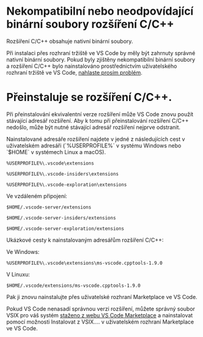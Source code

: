 <html><head></head><body><h1 data-loc-id="incompatible.extension.heading">Nekompatibilní nebo neodpovídající binární soubory rozšíření C/C++</h1>

<p data-loc-id="incompat.extension.text1">Rozšíření C/C++ obsahuje nativní binární soubory.</p>

<p data-loc-id="incompat.extension.text2">Při instalaci přes rozhraní tržiště ve VS Code by měly být zahrnuty správné nativní binární soubory.  Pokud byly zjištěny nekompatibilní binární soubory a rozšíření C/C++ bylo nainstalováno prostřednictvím uživatelského rozhraní tržiště ve VS Code, <a href="https://github.com/microsoft/vscode/issues/new?assignees=&amp;labels=&amp;template=bug_report.md" data-loc-id="bug.report.link.title">nahlaste prosím problém</a>.</p>

<h1 data-loc-id="reinstalling.extension.heading">Přeinstaluje se rozšíření C/C++.</h1>

<p data-loc-id="reinstall.extension.text1">Při přeinstalování ekvivalentní verze rozšíření může VS Code znovu použít stávající adresář rozšíření. Aby k tomu při přeinstalování rozšíření C/C++ nedošlo, může být nutné stávající adresář rozšíření nejprve odstranit.</p>

<p data-loc-id="reinstall.extension.text2">Nainstalované adresáře rozšíření najdete v jedné z následujících cest v uživatelském adresáři (`%USERPROFILE%` v systému Windows nebo `$HOME` v systémech Linux a macOS).</p>

<pre><code class="lang-bash">%USERPROFILE%\.vscode\extensions</code></pre>
<pre><code class="lang-bash">%USERPROFILE%\.vscode-insiders\extensions</code></pre>
<pre><code class="lang-bash">%USERPROFILE%\.vscode-exploration\extensions</code></pre>

<p data-loc-id="reinstall.extension.text3">Ve vzdáleném připojení:</p>
<pre><code class="lang-bash">$HOME/.vscode-server/extensions</code></pre>
<pre><code class="lang-bash">$HOME/.vscode-server-insiders/extensions</code></pre>
<pre><code class="lang-bash">$HOME/.vscode-server-exploration/extensions</code></pre>

<p data-loc-id="reinstall.extension.text4">Ukázkové cesty k nainstalovaným adresářům rozšíření C/C++:</p>

<p data-loc-id="reinstall.extension.text5">Ve Windows:</p>
<pre><code class="lang-bash">%USERPROFILE%\.vscode\extensions\ms-vscode.cpptools-1.9.0</code></pre>

<p data-loc-id="reinstall.extension.text6">V Linuxu:</p>
<pre><code class="lang-bash">$HOME/.vscode/extensions/ms-vscode.cpptools-1.9.0</code></pre>

<p data-loc-id="reinstall.extension.text7">Pak ji znovu nainstalujte přes uživatelské rozhraní Marketplace ve VS Code.</p>

<p data-loc-id="reinstall.extension.text8">Pokud VS Code nenasadí správnou verzi rozšíření, můžete správný soubor VSIX pro váš systém <a href="https://marketplace.visualstudio.com/items?itemName=ms-vscode.cpptools" data-loc-id="download.vsix.link.title">staženo z webu VS Code Marketplace</a> a nainstalovat pomocí možnosti Instalovat z VSIX.... v uživatelském rozhraní Marketplace ve VS Code.</p>
</body></html>